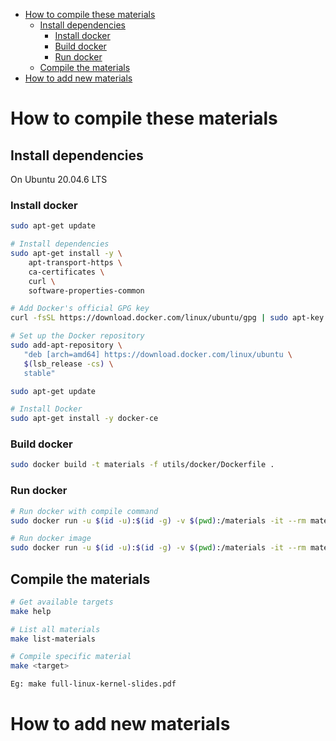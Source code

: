 - [How to compile these materials](#how-to-compile-these-materials)
  - [Install dependencies](#install-dependencies)
    - [Install docker](#install-docker)
    - [Build docker](#build-docker)
    - [Run docker](#run-docker)
  - [Compile the materials](#compile-the-materials)
- [How to add new materials](#how-to-add-new-materials)

# How to compile these materials

## Install dependencies

On Ubuntu 20.04.6 LTS

### Install docker

```bash
sudo apt-get update

# Install dependencies
sudo apt-get install -y \
    apt-transport-https \
    ca-certificates \
    curl \
    software-properties-common

# Add Docker's official GPG key
curl -fsSL https://download.docker.com/linux/ubuntu/gpg | sudo apt-key add -

# Set up the Docker repository
sudo add-apt-repository \
   "deb [arch=amd64] https://download.docker.com/linux/ubuntu \
   $(lsb_release -cs) \
   stable"

sudo apt-get update

# Install Docker
sudo apt-get install -y docker-ce
```

### Build docker

```bash
sudo docker build -t materials -f utils/docker/Dockerfile .
```

### Run docker

```bash
# Run docker with compile command
sudo docker run -u $(id -u):$(id -g) -v $(pwd):/materials -it --rm materials make <target>

# Run docker image
sudo docker run -u $(id -u):$(id -g) -v $(pwd):/materials -it --rm materials
```

## Compile the materials

```bash
# Get available targets
make help

# List all materials
make list-materials

# Compile specific material
make <target>

Eg: make full-linux-kernel-slides.pdf
```

# How to add new materials

